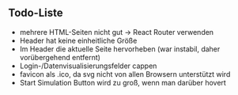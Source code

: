 ## Todo-Liste

- mehrere HTML-Seiten nicht gut -> React Router verwenden
- Header hat keine einheitliche Größe
- Im Header die aktuelle Seite hervorheben (war instabil, daher vorübergehend entfernt)
- Login-/Datenvisualisierungsfelder cappen
- favicon als .ico, da svg nicht von allen Browsern unterstützt wird
- Start Simulation Button wird zu groß, wenn man darüber hovert